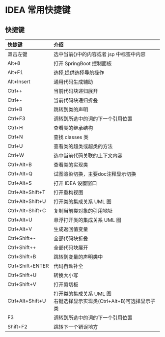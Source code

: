 # IDEA 常用快捷键

## 快捷键

| 快捷键           | 介绍                                                                    |
| :--------------- | :---------------------------------------------------------------------- |
| 双击左键         | 选中当前{}中的内容或者 jsp 中标签中内容                                 |
| Alt+8            | 打开 SpringBoot 控制面板                                                |
| Alt+F1           | 选择,提供选择导航操作                                                   |
| Alt+Insert       | 通用代码生成辅助                                                  |
| Ctrl++           | 当前代码块递归展开                                                      |
| Ctrl+-           | 当前代码块递归折叠                                                      |
| Ctrl+B           | 跳转到类的声明                                                          |
| Ctrl+F3          | 调转到所选中的词的下一个引用位置                                        |
| Ctrl+H           | 查看类的继承结构                                                        |
| Ctrl+N           | 查找 classes 类                                                         |
| Ctrl+U           | 查看类的超类或超类的方法                                                |
| Ctrl+W           | 选中当前代码关联的上下文内容                                                |
| Ctrl+Alt+B       | 查看类的实现类                                                          |
| Ctrl+Alt+Q       | 试图渲染切换，主要doc注释显示切换                                                          |
| Ctrl+Alt+S       | 打开 IDEA 设置窗口                                                      |
| Ctrl+Alt+Shift+T | 打开重构视图                                                |
| Ctrl+Alt+Shift+U | 打开类的集成关系 UML 图                                                 |
| Ctrl+Alt+Shift+C | 复制当前类对象的引用地址                                                 |
| Ctrl+Alt+U       | 悬浮打开类的集成关系 UML 图                                             |
| Ctrl+Alt+V       | 生成返回值变量                                                          |
| Ctrl+Shift+-     | 全部代码块折叠                                                          |
| Ctrl+Shift++     | 全部代码块展开                                                          |
| Ctrl+Shift+B     | 跳转到变量的声明类中                                                    |
| Ctrl+Shift+ENTER | 代码自动补全                                                            |
| Ctrl+Shift+U     | 转换大小写                                                              |
| Ctrl+Shift+V     | 打开剪切板                                                              |
| Ctrl+Alt+Shift+U | 打开类的集成关系 UML 图<br>右键选择显示实现类(Ctrl+Alt+B)可选择显示子类 |
| F3               | 调转到所选中的词的下一个引用位置                                        |
| Shift+F2         | 跳转下一个错误地方                                                      |
